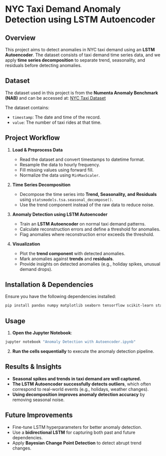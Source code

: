 # NYC Taxi Demand Anomaly Detection using LSTM Autoencoder

## Overview
This project aims to detect anomalies in NYC taxi demand using an **LSTM Autoencoder**. The dataset consists of taxi demand time series data, and we apply **time series decomposition** to separate trend, seasonality, and residuals before detecting anomalies.

## Dataset
The dataset used in this project is from the **Numenta Anomaly Benchmark (NAB)** and can be accessed at:
[NYC Taxi Dataset](https://raw.githubusercontent.com/numenta/NAB/master/data/realKnownCause/nyc_taxi.csv)

The dataset contains:
- `timestamp`: The date and time of the record.
- `value`: The number of taxi rides at that time.

## Project Workflow
1. **Load & Preprocess Data**
   - Read the dataset and convert timestamps to datetime format.
   - Resample the data to hourly frequency.
   - Fill missing values using forward fill.
   - Normalize the data using `MinMaxScaler`.

2. **Time Series Decomposition**
   - Decompose the time series into **Trend, Seasonality, and Residuals** using `statsmodels.tsa.seasonal_decompose()`.
   - Use the trend component instead of the raw data to reduce noise.

3. **Anomaly Detection using LSTM Autoencoder**
   - Train an **LSTM Autoencoder** on normal taxi demand patterns.
   - Calculate reconstruction errors and define a threshold for anomalies.
   - Flag anomalies where reconstruction error exceeds the threshold.

4. **Visualization**
   - Plot the **trend component** with detected anomalies.
   - Mark anomalies against **trends** and **residuals**.
   - Provide insights on detected anomalies (e.g., holiday spikes, unusual demand drops).

## Installation & Dependencies
Ensure you have the following dependencies installed:

```sh
pip install pandas numpy matplotlib seaborn tensorflow scikit-learn statsmodels
```

## Usage
1. **Open the Jupyter Notebook**:

```sh
jupyter notebook "Anomaly Detection with Autoencoder.ipynb"
```

2. **Run the cells sequentially** to execute the anomaly detection pipeline.


## Results & Insights
- **Seasonal spikes and trends in taxi demand are well captured.**
- **The LSTM Autoencoder successfully detects outliers**, which often correspond to real-world events (e.g., holidays, weather changes).
- **Using decomposition improves anomaly detection accuracy** by removing seasonal noise.

## Future Improvements
- Fine-tune LSTM hyperparameters for better anomaly detection.
- Use a **bidirectional LSTM** for capturing both past and future dependencies.
- Apply **Bayesian Change Point Detection** to detect abrupt trend changes.



